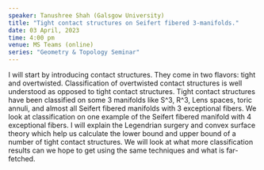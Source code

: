 ```yaml
---
speaker: Tanushree Shah (Galsgow University)
title: "Tight contact structures on Seifert fibered 3-manifolds."
date: 03 April, 2023
time: 4:00 pm
venue: MS Teams (online)
series: "Geometry & Topology Seminar"
---
```


 I will start by introducing contact structures. They come in two flavors: tight and overtwisted. Classification of overtwisted contact structures is 
 well understood as opposed to tight contact structures. Tight contact structures have been classified on some 3 manifolds like S^3, R^3, Lens spaces, 
 toric annuli, and almost all Seifert fibered manifolds with 3 exceptional fibers. We look at classification on one example of the Seifert fibered 
 manifold with 4 exceptional fibers. I will explain the Legendrian surgery and convex surface theory which help us calculate the lower bound and upper 
 bound of a number of tight contact structures.  We will look at what more classification results can we hope to get using the same techniques and what 
 is far-fetched. 
